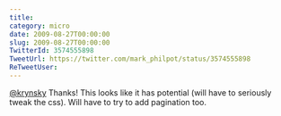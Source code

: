 ```yaml
---
title: 
category: micro
date: 2009-08-27T00:00:00
slug: 2009-08-27T00:00:00
TwitterId: 3574555898
TweetUrl: https://twitter.com/mark_philpot/status/3574555898
ReTweetUser: 
---
```


[@krynsky](https://twitter.com/krynsky) Thanks! This looks like it has potential (will have to seriously tweak the css). Will have to try to add pagination too.
